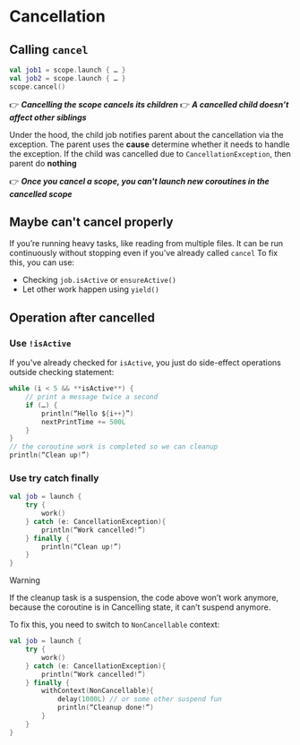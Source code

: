 # Cancellation
## Calling `cancel`
``` kotlin
val job1 = scope.launch { … }  
val job2 = scope.launch { … }
scope.cancel()
```

👉 ___Cancelling the scope cancels its children___
👉 ___A cancelled child doesn’t affect other siblings___

Under the hood, the child job notifies parent about the cancellation via the exception. The parent uses the **cause** determine whether it needs to handle the exception. If the child was cancelled due to `CancellationException`, then parent do **nothing**

👉 ___Once you cancel a scope, you can't launch new coroutines in the cancelled scope___

## Maybe can't cancel properly
If you’re running heavy tasks, like reading from multiple files. It can be run continuously without stopping even if you've already called `cancel`
To fix this, you can use:
- Checking `job.isActive` or `ensureActive()`
- Let other work happen using `yield()`

## Operation after cancelled
### Use `!isActive`
If you've already checked for `isActive`, you just do side-effect operations outside checking statement:
``` kotlin
while (i < 5 && **isActive**) {  
    // print a message twice a second  
    if (…) {  
        println(“Hello ${i++}”)  
        nextPrintTime += 500L  
    }  
}
// the coroutine work is completed so we can cleanup  
println(“Clean up!”)
```

### Use try catch finally
``` kotlin
val job = launch {  
	try {  
		work()  
	} catch (e: CancellationException){  
		println(“Work cancelled!”)  
	} finally {  
		println(“Clean up!”)  
	}
}
```

>[!WARNING]
> If the cleanup task is a suspension, the code above won’t work anymore, because the coroutine is in Cancelling state, it can’t suspend anymore.

To fix this, you need to switch to `NonCancellable` context:
``` kotlin
val job = launch {  
	try {  
		work()  
	} catch (e: CancellationException){  
		println(“Work cancelled!”)  
	} finally {  
		withContext(NonCancellable){  
			delay(1000L) // or some other suspend fun  
			println(“Cleanup done!”)  
		} 
	}
}
```
